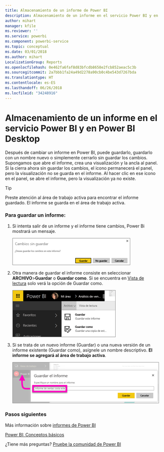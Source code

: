 ```yaml
---
title: Almacenamiento de un informe de Power BI
description: Almacenamiento de un informe en el servicio Power BI y en Power BI Desktop
author: mihart
manager: kfile
ms.reviewer: ''
ms.service: powerbi
ms.component: powerbi-service
ms.topic: conceptual
ms.date: 03/01/2018
ms.author: mihart
LocalizationGroup: Reports
ms.openlocfilehash: 0e462fa6faf8d83bfcdb8658e2fcb852aeac5c3b
ms.sourcegitcommit: 2a7bbb1fa24a49d2278a90cb0c4be543d7267bda
ms.translationtype: HT
ms.contentlocale: es-ES
ms.lasthandoff: 06/26/2018
ms.locfileid: "34248916"
---
```

# <a name="save-a-report-in-power-bi-service-and-power-bi-desktop"></a>Almacenamiento de un informe en el servicio Power BI y en Power BI Desktop
Después de cambiar un informe en Power BI, puede guardarlo, guardarlo con un nombre nuevo o simplemente cerrarlo sin guardar los cambios. Supongamos que abre el informe, crea una visualización y la ancla al panel. Si la cierra ahora sin guardar los cambios, el icono permanecerá el panel, pero la visualización no se guarda en el informe. Al hacer clic en ese icono en el panel, se abre el informe, pero la visualización ya no existe.

> [!TIP]
> Preste atención al área de trabajo activa para encontrar el informe guardado. El informe se guarda en el área de trabajo activa.
> 
> 

### <a name="to-save-a-report"></a>Para guardar un informe:
1. Si intenta salir de un informe y el informe tiene cambios, Power Bi mostrará un mensaje.
   
   ![Guardado de cambios](media/service-report-save/power-bi-unsaved.png)
2. Otra manera de guardar el informe consiste en seleccionar **ARCHIVO**\>**Guardar** o **Guardar como**. Si se encuentra en [Vista de lectura](service-reading-view-and-editing-view.md) solo verá la opción de Guardar como. 
   
   ![Guardado de informe](media/service-report-save/power-bi-save-new.png)
3. Si se trata de un nuevo informe (Guardar) o una nueva versión de un informe existente (Guardar como), asígnele un nombre descriptivo.  **El informe se agregará al área de trabajo activa**.
   
    ![Asignación de nombre al informe](media/service-report-save/power-bi-save-dialog.png)

### <a name="next-steps"></a>Pasos siguientes
Más información sobre [informes de Power BI](service-reports.md)

[Power BI: Conceptos básicos](service-basic-concepts.md)

¿Tiene más preguntas? [Pruebe la comunidad de Power BI](http://community.powerbi.com/)

